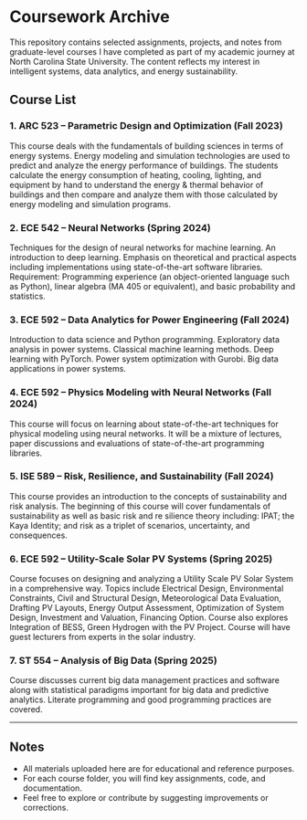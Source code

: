 # Coursework Archive

This repository contains selected assignments, projects, and notes from graduate-level courses I have completed as part of my academic journey at North Carolina State University. The content reflects my interest in intelligent systems, data analytics, and energy sustainability.

## Course List

### 1. **ARC 523 – Parametric Design and Optimization (Fall 2023)**
This course deals with the fundamentals of building sciences in terms of energy systems. Energy modeling and simulation technologies are used to predict and analyze the energy performance of buildings. The students calculate the energy consumption of heating, cooling, lighting, and equipment by hand to understand the energy & thermal behavior of buildings and then compare and analyze them with those calculated by energy modeling and simulation programs.

### 2. **ECE 542 – Neural Networks (Spring 2024)**
Techniques for the design of neural networks for machine learning. An introduction to deep learning. Emphasis on theoretical and practical aspects including implementations using state-of-the-art software libraries. Requirement: Programming experience (an object-oriented language such as Python), linear algebra (MA 405 or equivalent), and basic probability and statistics.

### 3. **ECE 592 – Data Analytics for Power Engineering (Fall 2024)**
Introduction to data science and Python programming. Exploratory data analysis in power systems. Classical machine learning methods. Deep learning with PyTorch. Power system optimization with Gurobi. Big data applications in power systems.

### 4. **ECE 592 – Physics Modeling with Neural Networks (Fall 2024)**
This course will focus on learning about state-of-the-art techniques for physical modeling using neural networks. It will be a mixture of lectures, paper discussions and evaluations of state-of-the-art programming libraries.

### 5. **ISE 589 – Risk, Resilience, and Sustainability (Fall 2024)**
This course provides an introduction to the concepts of sustainability and risk analysis. The beginning of this course will cover fundamentals of sustainability as well as basic risk and re silience theory including: IPAT; the Kaya Identity; and risk as a triplet of scenarios, uncertainty, and consequences. 

### 6. **ECE 592 – Utility-Scale Solar PV Systems (Spring 2025)**
Course focuses on designing and analyzing a Utility Scale PV Solar System in a comprehensive way. Topics include Electrical Design, Environmental Constraints, Civil and Structural Design, Meteorological Data Evaluation, Drafting PV Layouts, Energy Output Assessment, Optimization of System Design, Investment and Valuation, Financing Option. Course also explores Integration of BESS, Green Hydrogen with the PV Project. Course will have guest lecturers from experts in the solar industry.

### 7. **ST 554 – Analysis of Big Data (Spring 2025)**
Course discusses current big data management practices and software along with statistical paradigms important for big data and predictive analytics. Literate programming and good programming practices are covered.

---

## Notes

- All materials uploaded here are for educational and reference purposes.
- For each course folder, you will find key assignments, code, and documentation.
- Feel free to explore or contribute by suggesting improvements or corrections.